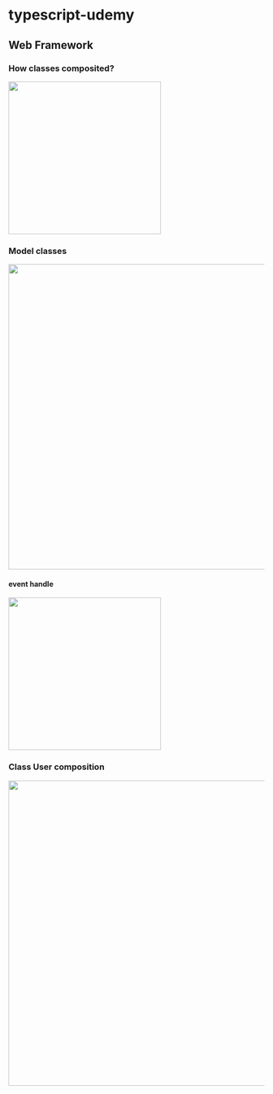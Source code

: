 # typescript-udemy

## Web Framework

### How classes composited?

<img width='300px' src="https://user-images.githubusercontent.com/44011462/104537903-2e61ad80-565e-11eb-8588-d9d550eeae38.png"/>

### Model classes

<img width='600px' src="https://user-images.githubusercontent.com/44011462/104537777-f5293d80-565d-11eb-9195-5bfef0d62826.png"/>

#### event handle
<img width='300px' src="https://user-images.githubusercontent.com/44011462/104539574-2ce5b480-5661-11eb-8082-85ce8f11a9a7.png"/>

### Class User composition
<img width='600px' src='https://user-images.githubusercontent.com/44011462/104551106-940f6300-5679-11eb-9894-d1d3e7d8d7f5.png'>

